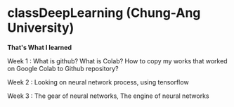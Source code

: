 # classDeepLearning (Chung-Ang University)

**That's What I learned**

Week 1 : What is github? What is Colab? How to copy my works that worked on Google Colab to Github repository? 

Week 2 : Looking on neural network process, using tensorflow

Week 3 : The gear of neural networks, The engine of neural networks
